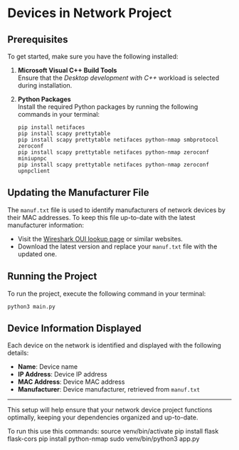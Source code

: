 # Devices in Network Project

## Prerequisites
To get started, make sure you have the following installed:

1. **Microsoft Visual C++ Build Tools**  
   Ensure that the *Desktop development with C++* workload is selected during installation.

2. **Python Packages**  
   Install the required Python packages by running the following commands in your terminal:

   ```
   pip install netifaces
   pip install scapy prettytable
   pip install scapy prettytable netifaces python-nmap smbprotocol zeroconf
   pip install scapy prettytable netifaces python-nmap zeroconf miniupnpc
   pip install scapy prettytable netifaces python-nmap zeroconf upnpclient
   ```

## Updating the Manufacturer File
The `manuf.txt` file is used to identify manufacturers of network devices by their MAC addresses. To keep this file up-to-date with the latest manufacturer information:

- Visit the [Wireshark OUI lookup page](https://www.wireshark.org/tools/oui-lookup.html) or similar websites.
- Download the latest version and replace your `manuf.txt` file with the updated one.

## Running the Project
To run the project, execute the following command in your terminal:

```
python3 main.py
```

## Device Information Displayed
Each device on the network is identified and displayed with the following details:

- **Name**: Device name
- **IP Address**: Device IP address
- **MAC Address**: Device MAC address
- **Manufacturer**: Device manufacturer, retrieved from `manuf.txt`

---

This setup will help ensure that your network device project functions optimally, keeping your dependencies organized and up-to-date.

To run this use this commands:
source venv/bin/activate
pip install flask flask-cors
pip install python-nmap
sudo venv/bin/python3 app.py

